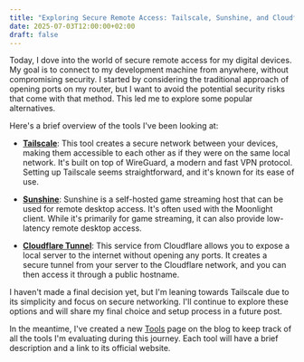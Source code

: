 ```yaml
---
title: "Exploring Secure Remote Access: Tailscale, Sunshine, and Cloudflare Tunnel"
date: 2025-07-03T12:00:00+02:00
draft: false
---
```


Today, I dove into the world of secure remote access for my digital devices. My goal is to connect to my development machine from anywhere, without compromising security. I started by considering the traditional approach of opening ports on my router, but I want to avoid the potential security risks that come with that method. This led me to explore some popular alternatives.

Here's a brief overview of the tools I've been looking at:

*   **[Tailscale](https://tailscale.com/)**: This tool creates a secure network between your devices, making them accessible to each other as if they were on the same local network. It's built on top of WireGuard, a modern and fast VPN protocol. Setting up Tailscale seems straightforward, and it's known for its ease of use.

*   **[Sunshine](https://lizardbyte.dev/projects/sunshine/)**: Sunshine is a self-hosted game streaming host that can be used for remote desktop access. It's often used with the Moonlight client. While it's primarily for game streaming, it can also provide low-latency remote desktop access.

*   **[Cloudflare Tunnel](https://developers.cloudflare.com/cloudflare-one/connections/connect-apps/use-cases/ssh/)**: This service from Cloudflare allows you to expose a local server to the internet without opening any ports. It creates a secure tunnel from your server to the Cloudflare network, and you can then access it through a public hostname.

I haven't made a final decision yet, but I'm leaning towards Tailscale due to its simplicity and focus on secure networking. I'll continue to explore these options and will share my final choice and setup process in a future post.

In the meantime, I've created a new [Tools](/tools) page on the blog to keep track of all the tools I'm evaluating during this journey. Each tool will have a brief description and a link to its official website.